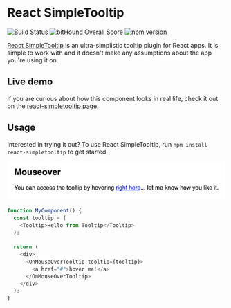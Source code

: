 # React SimpleTooltip

[![Build Status](https://travis-ci.org/sergiocruz/react-simpletooltip.svg?branch=master)](https://travis-ci.org/sergiocruz/react-simpletooltip)
[![bitHound Overall Score](https://www.bithound.io/github/sergiocruz/react-simpletooltip/badges/score.svg)](https://www.bithound.io/github/sergiocruz/react-simpletooltip)
[![npm version](https://badge.fury.io/js/react-simpletooltip.svg)](https://badge.fury.io/js/react-simpletooltip)

[React SimpleTooltip](https://github.com/sergiocruz/react-simpletooltip) is an ultra-simplistic tooltip plugin for React apps. It is simple to work with and it doesn't make any assumptions about the app you're using it on.

## Live demo

If you are curious about how this component looks in real life, check it out on the [react-simpletooltip page](https://sergiocruz.github.io/react-simpletooltip).

## Usage

Interested in trying it out? To use React SimpleTooltip, run `npm install react-simpletooltip` to get started.

![](public/demo.gif)

```javascript
function MyComponent() {
  const tooltip = (
    <Tooltip>Hello from Tooltip</Tooltip>
  );

  return (
    <div>
      <OnMouseOverTooltip tooltip={tooltip}>
        <a href="#">hover me!</a>
      </OnMouseOverTooltip>
    </div>
  );
}
```
